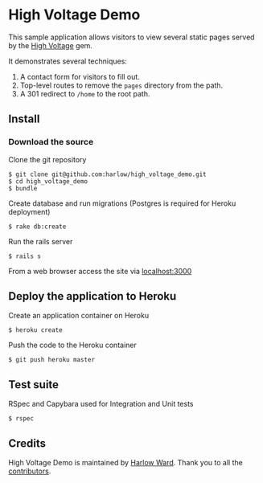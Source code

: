 # High Voltage Demo

This sample application allows visitors to view several static pages served by
the [High Voltage](https://github.com/thoughtbot/high_voltage) gem.

It demonstrates several techniques:

1. A contact form for visitors to fill out.
2. Top-level routes to remove the `pages` directory from the path.
3. A 301 redirect to `/home` to the root path.

## Install

### Download the source

Clone the git repository

    $ git clone git@github.com:harlow/high_voltage_demo.git
    $ cd high_voltage_demo
    $ bundle

Create database and run migrations (Postgres is required for Heroku deployment)

    $ rake db:create

Run the rails server

    $ rails s

From a web browser access the site via [localhost:3000](http://localhost:3000)

## Deploy the application to Heroku

Create an application container on Heroku

    $ heroku create

Push the code to the Heroku container

    $ git push heroku master

## Test suite

RSpec and Capybara used for Integration and Unit tests

    $ rspec

## Credits

High Voltage Demo is maintained by [Harlow Ward](http://www.hward.com). Thank
you to all the [contributors](https://github.com/harlow/high_voltage_demo/graphs/contributors).
